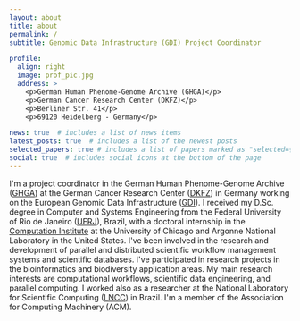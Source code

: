 ```yaml
---
layout: about
title: about
permalink: /
subtitle: Genomic Data Infrastructure (GDI) Project Coordinator

profile:
  align: right
  image: prof_pic.jpg
  address: >
    <p>German Human Phenome-Genome Archive (GHGA)</p>
    <p>German Cancer Research Center (DKFZ)</p>
    <p>Berliner Str. 41</p>
    <p>69120 Heidelberg - Germany</p>

news: true  # includes a list of news items
latest_posts: true  # includes a list of the newest posts
selected_papers: true # includes a list of papers marked as "selected={true}"
social: true  # includes social icons at the bottom of the page
---
```


I'm a project coordinator in the German Human Phenome-Genome Archive ([GHGA](https://www.ghga.de)) at the German Cancer Research Center ([DKFZ](https://www.dkfz.de/en/index.html)) in Germany working on the European Genomic Data Infrastructure ([GDI](https://gdi.onemilliongenomes.eu)). I received my D.Sc. degree in Computer and Systems Engineering from the Federal University of Rio de Janeiro ([UFRJ](https://www.cos.ufrj.br/index.php/en/)), Brazil, with a doctoral internship in the [Computation Institute](https://voices.uchicago.edu/compinst/) at the University of Chicago and Argonne National Laboratory in the United States. I've been involved in the research and development of parallel and distributed scientific workflow management systems and scientific databases. I've participated in research projects in the bioinformatics and biodiversity application areas. My main research interests are computational workflows, scientific data engineering, and parallel computing. I worked also as a researcher at the National Laboratory for Scientific Computing ([LNCC](https://www.lncc.br)) in Brazil. I'm a member of the Association for Computing Machinery (ACM).
